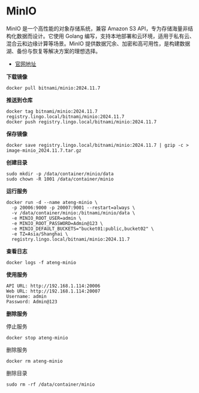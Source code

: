# MinIO

MinIO 是一个高性能的对象存储系统，兼容 Amazon S3 API，专为存储海量非结构化数据而设计。它使用 Golang 编写，支持本地部署和云环境，适用于私有云、混合云和边缘计算等场景。MinIO 提供数据冗余、加密和高可用性，是构建数据湖、备份与恢复等解决方案的理想选择。

- [官网地址](https://min.io/)

**下载镜像**

```
docker pull bitnami/minio:2024.11.7
```

**推送到仓库**

```
docker tag bitnami/minio:2024.11.7 registry.lingo.local/bitnami/minio:2024.11.7
docker push registry.lingo.local/bitnami/minio:2024.11.7
```

**保存镜像**

```
docker save registry.lingo.local/bitnami/minio:2024.11.7 | gzip -c > image-minio_2024.11.7.tar.gz
```

**创建目录**

```
sudo mkdir -p /data/container/minio/data
sudo chown -R 1001 /data/container/minio
```

**运行服务**

```
docker run -d --name ateng-minio \
  -p 20006:9000 -p 20007:9001 --restart=always \
  -v /data/container/minio:/bitnami/minio/data \
  -e MINIO_ROOT_USER=admin \
  -e MINIO_ROOT_PASSWORD=Admin@123 \
  -e MINIO_DEFAULT_BUCKETS="bucket01:public,bucket02" \
  -e TZ=Asia/Shanghai \
  registry.lingo.local/bitnami/minio:2024.11.7
```

**查看日志**

```
docker logs -f ateng-minio
```

**使用服务**

```
API URL: http://192.168.1.114:20006
Web URL: http://192.168.1.114:20007
Username: admin
Password: Admin@123
```

**删除服务**

停止服务

```
docker stop ateng-minio
```

删除服务

```
docker rm ateng-minio
```

删除目录

```
sudo rm -rf /data/container/minio
```

